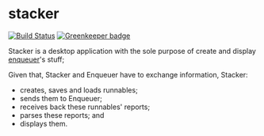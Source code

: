 # stacker
[![Build Status](https://travis-ci.org/lopidio/stacker.svg?branch=develop)](https://travis-ci.org/lopidio/stacker) [![Greenkeeper badge](https://badges.greenkeeper.io/lopidio/stacker.svg)](https://greenkeeper.io/)

Stacker is a desktop application with the sole purpose of create and display [enqueuer](https://github.com/lopidio/enqueuer)'s stuff;

Given that, Stacker and Enqueuer have to exchange information, Stacker:
- creates, saves and loads runnables;
- sends them to Enqueuer;
- receives back these runnables' reports;
- parses these reports; and
- displays them.
